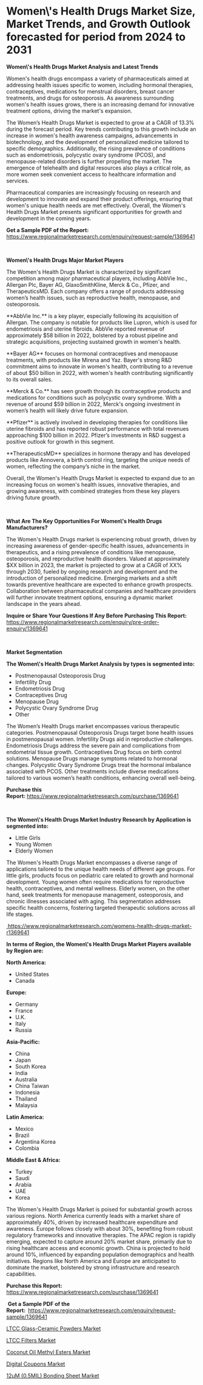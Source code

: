 <p><h1>Women\'s Health Drugs Market Size, Market Trends, and Growth Outlook forecasted for period from 2024 to 2031</h1></p><p><strong>Women\'s Health Drugs Market Analysis and Latest Trends</strong></p>
<p><p>Women's health drugs encompass a variety of pharmaceuticals aimed at addressing health issues specific to women, including hormonal therapies, contraceptives, medications for menstrual disorders, breast cancer treatments, and drugs for osteoporosis. As awareness surrounding women's health issues grows, there is an increasing demand for innovative treatment options, driving the market's expansion.</p><p>The Women’s Health Drugs Market is expected to grow at a CAGR of 13.3% during the forecast period. Key trends contributing to this growth include an increase in women's health awareness campaigns, advancements in biotechnology, and the development of personalized medicine tailored to specific demographics. Additionally, the rising prevalence of conditions such as endometriosis, polycystic ovary syndrome (PCOS), and menopause-related disorders is further propelling the market. The emergence of telehealth and digital resources also plays a critical role, as more women seek convenient access to healthcare information and services. </p><p>Pharmaceutical companies are increasingly focusing on research and development to innovate and expand their product offerings, ensuring that women's unique health needs are met effectively. Overall, the Women's Health Drugs Market presents significant opportunities for growth and development in the coming years.</p></p>
<p><strong>Get a Sample PDF of the Report:&nbsp;</strong> <a href="https://www.regionalmarketresearch.com/enquiry/request-sample/1369641">https://www.regionalmarketresearch.com/enquiry/request-sample/1369641</a></p>
<p>&nbsp;</p>
<p><strong>Women\'s Health Drugs Major Market Players</strong></p>
<p><p>The Women's Health Drugs Market is characterized by significant competition among major pharmaceutical players, including AbbVie Inc., Allergan Plc, Bayer AG, GlaxoSmithKline, Merck & Co., Pfizer, and TherapeuticsMD. Each company offers a range of products addressing women’s health issues, such as reproductive health, menopause, and osteoporosis.</p><p>**AbbVie Inc.** is a key player, especially following its acquisition of Allergan. The company is notable for products like Lupron, which is used for endometriosis and uterine fibroids. AbbVie reported revenue of approximately $58 billion in 2022, bolstered by a robust pipeline and strategic acquisitions, projecting sustained growth in women's health.</p><p>**Bayer AG** focuses on hormonal contraceptives and menopause treatments, with products like Mirena and Yaz. Bayer's strong R&D commitment aims to innovate in women's health, contributing to a revenue of about $50 billion in 2022, with women's health contributing significantly to its overall sales.</p><p>**Merck & Co.** has seen growth through its contraceptive products and medications for conditions such as polycystic ovary syndrome. With a revenue of around $59 billion in 2022, Merck's ongoing investment in women’s health will likely drive future expansion.</p><p>**Pfizer** is actively involved in developing therapies for conditions like uterine fibroids and has reported robust performance with total revenues approaching $100 billion in 2022. Pfizer’s investments in R&D suggest a positive outlook for growth in this segment.</p><p>**TherapeuticsMD** specializes in hormone therapy and has developed products like Annovera, a birth control ring, targeting the unique needs of women, reflecting the company’s niche in the market.</p><p>Overall, the Women's Health Drugs Market is expected to expand due to an increasing focus on women's health issues, innovative therapies, and growing awareness, with combined strategies from these key players driving future growth.</p></p>
<p>&nbsp;</p>
<p><strong>What Are The Key Opportunities For Women\'s Health Drugs Manufacturers?</strong></p>
<p><p>The Women's Health Drugs market is experiencing robust growth, driven by increasing awareness of gender-specific health issues, advancements in therapeutics, and a rising prevalence of conditions like menopause, osteoporosis, and reproductive health disorders. Valued at approximately $XX billion in 2023, the market is projected to grow at a CAGR of XX% through 2030, fueled by ongoing research and development and the introduction of personalized medicine. Emerging markets and a shift towards preventive healthcare are expected to enhance growth prospects. Collaboration between pharmaceutical companies and healthcare providers will further innovate treatment options, ensuring a dynamic market landscape in the years ahead.</p></p>
<p><strong>Inquire or Share Your Questions If Any Before Purchasing This Report:</strong> <a href="https://www.regionalmarketresearch.com/enquiry/pre-order-enquiry/1369641">https://www.regionalmarketresearch.com/enquiry/pre-order-enquiry/1369641</a></p>
<p>&nbsp;</p>
<p><strong>Market Segmentation</strong></p>
<p><strong>The Women\'s Health Drugs Market Analysis by types is segmented into:</strong></p>
<p><ul><li>Postmenopausal Osteoporosis Drug</li><li>Infertility Drug</li><li>Endometriosis Drug</li><li>Contraceptives Drug</li><li>Menopause Drug</li><li>Polycystic Ovary Syndrome Drug</li><li>Other</li></ul></p>
<p><p>The Women’s Health Drugs market encompasses various therapeutic categories. Postmenopausal Osteoporosis Drugs target bone health issues in postmenopausal women. Infertility Drugs aid in reproductive challenges. Endometriosis Drugs address the severe pain and complications from endometrial tissue growth. Contraceptives Drug focus on birth control solutions. Menopause Drugs manage symptoms related to hormonal changes. Polycystic Ovary Syndrome Drugs treat the hormonal imbalance associated with PCOS. Other treatments include diverse medications tailored to various women’s health conditions, enhancing overall well-being.</p></p>
<p><strong>Purchase this Report:&nbsp;</strong><a href="https://www.regionalmarketresearch.com/purchase/1369641">https://www.regionalmarketresearch.com/purchase/1369641</a></p>
<p>&nbsp;</p>
<p><strong>The Women\'s Health Drugs Market Industry Research by Application is segmented into:</strong></p>
<p><ul><li>Little Girls</li><li>Young Women</li><li>Elderly Women</li></ul></p>
<p><p>The Women's Health Drugs Market encompasses a diverse range of applications tailored to the unique health needs of different age groups. For little girls, products focus on pediatric care related to growth and hormonal development. Young women often require medications for reproductive health, contraceptives, and mental wellness. Elderly women, on the other hand, seek treatments for menopause management, osteoporosis, and chronic illnesses associated with aging. This segmentation addresses specific health concerns, fostering targeted therapeutic solutions across all life stages.</p></p>
<p><a href="https://www.regionalmarketresearch.com/womens-health-drugs-market-r1369641">&nbsp;https://www.regionalmarketresearch.com/womens-health-drugs-market-r1369641</a></p>
<p><strong>In terms of Region, the Women\'s Health Drugs Market Players available by Region are:</strong></p>
<p>
    <p> <strong> North America: </strong>
        <ul>
            <li>United States</li>
            <li>Canada</li>
        </ul>
        </p> 
    <p> <strong> Europe: </strong>
        <ul>
            <li>Germany</li>
            <li>France</li>
            <li>U.K.</li>
            <li>Italy</li>
            <li>Russia</li>
        </ul>
        </p> 
    <p> <strong> Asia-Pacific: </strong>
        <ul>
            <li>China</li>
            <li>Japan</li>
            <li>South Korea</li>
            <li>India</li>
            <li>Australia</li>
            <li>China Taiwan</li>
            <li>Indonesia</li>
            <li>Thailand</li>
            <li>Malaysia</li>
        </ul>
        </p> 
    <p> <strong> Latin America: </strong>
        <ul>
            <li>Mexico</li>
            <li>Brazil</li>
            <li>Argentina Korea</li>
            <li>Colombia</li>
        </ul>
        </p> 
    <p> <strong> Middle East & Africa: </strong>
        <ul>
            <li>Turkey</li>
            <li>Saudi</li>
            <li>Arabia</li>
            <li>UAE</li>
            <li>Korea</li>
        </ul>
    </p>
    </p>
<p><p>The Women's Health Drugs Market is poised for substantial growth across various regions. North America currently leads with a market share of approximately 40%, driven by increased healthcare expenditure and awareness. Europe follows closely with about 30%, benefiting from robust regulatory frameworks and innovative therapies. The APAC region is rapidly emerging, expected to capture around 20% market share, primarily due to rising healthcare access and economic growth. China is projected to hold around 10%, influenced by expanding population demographics and health initiatives. Regions like North America and Europe are anticipated to dominate the market, bolstered by strong infrastructure and research capabilities.</p></p>
<p><strong>Purchase this Report: </strong><a href="https://www.regionalmarketresearch.com/purchase/1369641">https://www.regionalmarketresearch.com/purchase/1369641</a></p>
<p>&nbsp;<strong>Get a Sample PDF of the Report:&nbsp;&nbsp;</strong><a href="https://www.regionalmarketresearch.com/enquiry/request-sample/1369641">https://www.regionalmarketresearch.com/enquiry/request-sample/1369641</a></p>
<p><strong></strong></p>
<p><p><a href="https://medium.com/@alexxis.gm/ltcc-glass-ceramic-powders-market-growth-outlook-from-2024-to-2031-and-it-is-projecting-at-9-6-0f625037b7a7?postPublishedType=repub">LTCC Glass-Ceramic Powders Market</a></p><p><a href="https://medium.com/@alexxis.gm/pioneering-growth-analyzing-global-ltcc-filters-market-dynamics-2024-2031-a59f05a5abce">LTCC Filters Market</a></p><p><a href="https://issuu.com/reportprime-2/docs/coconut-oil-methyl-esters-market-si_2359c8e27bd381">Coconut Oil Methyl Esters Market</a></p><p><a href="https://www.linkedin.com/pulse/digital-coupons-market-strategic-insights-product-evolution-vxswf">Digital Coupons Market</a></p><p><a href="https://issuu.com/reportprime-2/docs/12m-05mil-bonding-sheet-market-size_b1eb697a203a52">12µM (0.5MIL) Bonding Sheet Market</a></p></p>